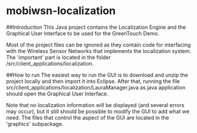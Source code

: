 mobiwsn-localization
====================

##Introduction
This Java project contains the Localization Engine and the Graphical User Interface to be used for the GreenTouch Demo.

Most of the project files can be ignored as they contain code for interfacing with the Wireless Sensor Networks that implements the localization system. The 'important' part is located in the folder /src/client_applications/localization. 

##How to run
The easiest way to run the GUI is to download and unzip the project locally and then import it into Eclipse. 
After that, running the file src/client_applications/localization/LauraManager.java as java application should open the Graphical User Interface.

Note that no localization information will be displayed (and several errors may occur), but it still should be possible to modify the GUI to add what we need. 
The files that control the aspect of the GUI are located in the 'graphics' subpackage. 
